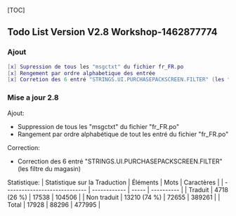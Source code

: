 [TOC]

## Todo List Version V2.8 Workshop-1462877774

### Ajout
  ```lua
[x] Supression de tous les "msgctxt" du fichier fr_FR.po
[x] Rengement par ordre alphabetique des entrée
[x] Corretion des 6 entré "STRINGS.UI.PURCHASEPACKSCREEN.FILTER" (les filtre du magazin)

  ```

### Mise a jour 2.8
Ajout:
- Suppression de tous les "msgctxt" du fichier "fr_FR.po"
- Rangement par ordre alphabétique de tout les entré du fichier "fr_FR.po"

Correction:
- Correction des 6 entré "STRINGS.UI.PURCHASEPACKSCREEN.FILTER" (les filtre du magasin)

Statistique:
| Statistique sur la Traduction | Éléments     | Mots  | Caractères |
| ----------------------------- | ------------ | ----- | ---------- |
| Traduit                       | 4718 (26 %)  | 17538 | 104506     |
| Non traduit                   | 13210 (74 %) | 72655 | 389261     |
| Total                         | 17928        | 88296 | 477995     |
